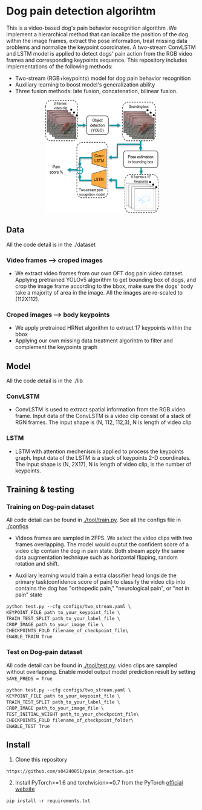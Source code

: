 ﻿# Dog pain detection algorihtm

This is a video-based dog's pain behavior recognition algorithm .We implement a hierarchical method that can localize the position of the dog within the image frames, extract the pose information, treat missing data problems and normalize the keypoint coordinates. A two-stream ConvLSTM and LSTM model is applied to detect dogs' pain action from the RGB video frames and corresponding keypoints sequence. This repository includes implementations of the following methods:
* Two-stream (RGB+keypoints) model for dog pain behavior recognition
* Auxiliary learning to boost model's generalization ability
* Three fusion methods: late fusion, concatenation, bilinear fusion.   

<div align=center><img src=pipeline.png width="300" height="300" alt="pipeline"/></div>  

## Data
All the code detail is in the ./dataset 
### Video frames --> croped images
* We extract video frames from our own OFT dog pain video dataset. Applying pretrained YOLOv5 algorithm to get bounding box of dogs, and crop the image frame according to the bbox, make sure the dogs' body take a majority of area in the image. All the images are re-scaled to (112X112).
### Croped images --> body keypoints
* We apply pretrained HRNet algorithm to extract 17 keypoints within the bbox
* Applying our own missing data treatment algorihtm to filter and complement the keypoints graph
## Model
All the code detail is in the ./lib
### ConvLSTM
* ConvLSTM is used to extract spatial information from the RGB video frame. Input data of the ConvLSTM is a video clip consist of a stack of RGN frames. The input shape is (N, 112, 112,3), N is length of video clip
### LSTM 
* LSTM with attention mechenism is applied to process the keypoints graph. Input data of the LSTM is a stack of keypoints 2-D coordinates. The input shape is (N, 2X17), N is length of video clip, is the number of keypoints.
## Training & testing
### Training on Dog-pain dataset
All code detail can be found in [./tool/train.py](tool/train.py). See all the configs file in [./configs](https://github.com/s04240051/pain_detection/tree/master/configs)
* Videos frames are sampled in 2FPS. We select the video clips with two frames overlapping. The model would ouptut the confident score of a video clip contain the dog in pain state. Both stream apply the same data augmentation technique such as horizontal flipping, random rotation and shift.  

* Auxiliary learning would train a extra classifier head longside the primary task(confidence score of pain) to classify the video clip into contains the dog has "orthopedic pain," "neurological pain", or "not in pain" state   
```
python test.py --cfg configs/two_stream.yaml \
KEYPOINT_FILE path to_your_keypoint_file \
TRAIN_TEST_SPLIT path_to_your_label_file \ 
CROP_IMAGE path_to_your_image_file \
CHECKPOINTS_FOLD filename_of_checkpoint_file\
ENABLE_TRAIN True
```
### Test on Dog-pain dataset
All code detail can be found in [./tool/test.py](tool/test.py).
video clips are sampled without overlapping. Enable model output model prediction result by setting   
`SAVE_PREDS = True`
```
python test.py --cfg configs/two_stream.yaml \
KEYPOINT_FILE path to_your_keypoint_file \
TRAIN_TEST_SPLIT path_to_your_label_file \ 
CROP_IMAGE path_to_your_image_file \
TEST_INITIAL_WEIGHT path_to_your_checkpoint_file\
CHECKPOINTS_FOLD filename_of_checkpoint_folder\
ENABLE_TEST True
```
## Install
1. Clone this repository
```
https://github.com/s04240051/pain_detection.git
```
2. Install PyTorch>=1.6 and torchvision>=0.7 from the PyTorch [official website](https://pytorch.org/get-started/locally/)
```
pip install -r requirements.txt
```



